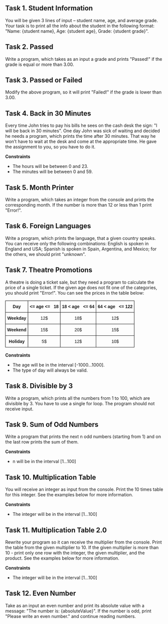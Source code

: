 ## Task 1. Student Information

You will be given 3 lines of input – student name, age, and average grade. Your task is to print all the info about the student in the following format: "Name: {student name}, Age: {student age}, Grade: {student grade}".



## Task 2. Passed

Write a program, which takes as an input a grade and prints "Passed!" if the grade is equal or more than 3.00.



## Task 3. Passed or Failed

Modify the above program, so it will print "Failed!" if the grade is lower than 3.00.



## Task 4. Back in 30 Minutes

Every time John tries to pay his bills he sees on the cash desk the sign: "I will be back in 30 minutes". One day John was sick of waiting and decided he needs a program, which prints the time after 30 minutes. That way he won’t have to wait at the desk and come at the appropriate time. He gave the assignment to you, 
so you have to do it.

**Constraints**

- The hours will be between 0 and 23.
- The minutes will be between 0 and 59.



## Task 5. Month Printer

Write a program, which takes an integer from the console and prints the corresponding month. 
If the number is more than 12 or less than 1 print "Error!".



## Task 6. Foreign Languages

Write a program, which prints the language, that a given country speaks. You can receive only the following combinations: English is spoken in England and USA; Spanish is spoken in Spain, Argentina, and Mexico; for the others, we should print "unknown".



## Task 7. Theatre Promotions

A theatre is doing a ticket sale, but they need a program to calculate the price of a single ticket. If the given age does not fit one of the categories, you should print "Error!". You can see the prices in the table below:

<table style="border-collapse:collapse;border-spacing:0" class="tg"><thead><tr><th style="border-color:black;border-style:solid;border-width:1px;font-family:Arial, sans-serif;font-size:14px;font-weight:bold;overflow:hidden;padding:10px 5px;text-align:center;vertical-align:middle;word-break:normal">Day</th><th style="border-color:black;border-style:solid;border-width:1px;font-family:Arial, sans-serif;font-size:14px;font-weight:bold;overflow:hidden;padding:10px 5px;text-align:center;vertical-align:middle;word-break:normal">&lt;= age &lt;=&nbsp;&nbsp;&nbsp;18</th><th style="border-color:black;border-style:solid;border-width:1px;font-family:Arial, sans-serif;font-size:14px;font-weight:bold;overflow:hidden;padding:10px 5px;text-align:center;vertical-align:middle;word-break:normal">18 &lt; age&nbsp;&nbsp;&nbsp;&lt;= 64</th><th style="border-color:black;border-style:solid;border-width:1px;font-family:Arial, sans-serif;font-size:14px;font-weight:bold;overflow:hidden;padding:10px 5px;text-align:center;vertical-align:middle;word-break:normal">64 &lt; age&nbsp;&nbsp;&nbsp;&lt;= 122</th></tr></thead><tbody><tr><td style="border-color:black;border-style:solid;border-width:1px;font-family:Arial, sans-serif;font-size:14px;font-weight:bold;overflow:hidden;padding:10px 5px;text-align:center;vertical-align:middle;word-break:normal">Weekday</td><td style="border-color:black;border-style:solid;border-width:1px;font-family:Arial, sans-serif;font-size:14px;overflow:hidden;padding:10px 5px;text-align:center;vertical-align:middle;word-break:normal">12$</td><td style="border-color:black;border-style:solid;border-width:1px;font-family:Arial, sans-serif;font-size:14px;overflow:hidden;padding:10px 5px;text-align:center;vertical-align:middle;word-break:normal">18$</td><td style="border-color:black;border-style:solid;border-width:1px;font-family:Arial, sans-serif;font-size:14px;overflow:hidden;padding:10px 5px;text-align:center;vertical-align:middle;word-break:normal">12$</td></tr><tr><td style="border-color:black;border-style:solid;border-width:1px;font-family:Arial, sans-serif;font-size:14px;font-weight:bold;overflow:hidden;padding:10px 5px;text-align:center;vertical-align:middle;word-break:normal">Weekend</td><td style="border-color:black;border-style:solid;border-width:1px;font-family:Arial, sans-serif;font-size:14px;overflow:hidden;padding:10px 5px;text-align:center;vertical-align:middle;word-break:normal">15$</td><td style="border-color:black;border-style:solid;border-width:1px;font-family:Arial, sans-serif;font-size:14px;overflow:hidden;padding:10px 5px;text-align:center;vertical-align:middle;word-break:normal">20$</td><td style="border-color:black;border-style:solid;border-width:1px;font-family:Arial, sans-serif;font-size:14px;overflow:hidden;padding:10px 5px;text-align:center;vertical-align:middle;word-break:normal">15$</td></tr><tr><td style="border-color:black;border-style:solid;border-width:1px;font-family:Arial, sans-serif;font-size:14px;font-weight:bold;overflow:hidden;padding:10px 5px;text-align:center;vertical-align:middle;word-break:normal">Holiday</td><td style="border-color:black;border-style:solid;border-width:1px;font-family:Arial, sans-serif;font-size:14px;overflow:hidden;padding:10px 5px;text-align:center;vertical-align:middle;word-break:normal">5$</td><td style="border-color:black;border-style:solid;border-width:1px;font-family:Arial, sans-serif;font-size:14px;overflow:hidden;padding:10px 5px;text-align:center;vertical-align:middle;word-break:normal">12$</td><td style="border-color:black;border-style:solid;border-width:1px;font-family:Arial, sans-serif;font-size:14px;overflow:hidden;padding:10px 5px;text-align:center;vertical-align:middle;word-break:normal">10$</td></tr></tbody></table>


**Constraints**
- The age will be in the interval [-1000…1000].
- The type of day will always be valid.



## Task 8. Divisible by 3

Write a program, which prints all the numbers from 1 to 100, which are divisible by 3. You have to use a single for loop. The program should not receive input.



## Task 9. Sum of Odd Numbers

Write a program that prints the next n odd numbers (starting from 1) and on the last row prints the sum of them.


**Constraints**
- n will be in the interval [1…100]



## Task 10. Multiplication Table

You will receive an integer as input from the console. Print the 10 times table for this integer. See the examples below for more information.


**Constraints**
- The integer will be in the interval [1…100]



## Task 11. Multiplication Table 2.0

Rewrite your program so it can receive the multiplier from the console. Print the table from the given multiplier to 10. If the given multiplier is more than 10 - print only one row with the integer, the given multiplier, and the product. See the examples below for more information.


**Constraints**
- The integer will be in the interval [1…100]



## Task 12. Even Number

Take as an input an even number and print its absolute value with a message: "The number is: {absoluteValue}". If the number is odd, print "Please write an even number." and continue reading numbers.